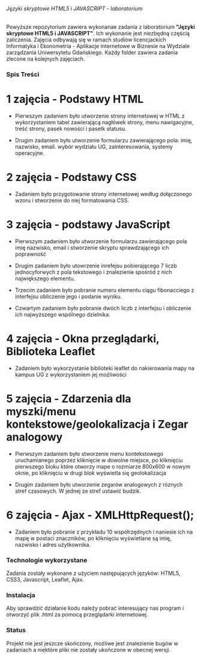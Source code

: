 ###### Języki skryptowe HTML5 i JAVASCRIPT - laboratorium

Powyższe repozytorium zawiera wykonanae zadania z laboratorium **"Języki skryptowe HTML5 i JAVASCRIPT"**. Ich wykonanie jest niezbędną częścią zaliczenia. Zajęcia odbywają się w ramach studiów licencjackich Informatyka i Ekonometria - Aplikacje internetowe w Biznesie na Wydziale zarządzania Uniwersytetu Gdańskiego. Każdy folder zawiera zadania zlecone na kolejnych zajęciach.

### Spis Treści

# 1 zajęcia - Podstawy HTML
* Pierwszym zadaniem było utworzenie strony internetowej w HTML z wykorzystaniem tabel zawierającą nagłówek strony, menu nawigacyjne, treść strony, pasek nowości i pasetk statusu.

* Drugim zadaniem było utworzenie formularzu zawierającego pola: imię, nazwisko, email. wybór wydziału UG, zainteresowania, systemy operacyjne.

# 2 zajęcia - Podstawy CSS
* Zadaniem było przygotowanie strony internetowej według dołączonego wzoru i stworzenie do niej formatowania CSS.

# 3 zajęcia - podstawy JavaScript
* Pierwszym zadaniem było utworzenie formularzu zawierającego pola imię nazwisko, email i stworzenie skryptu sprawdzającego ich poprawność

* Drugim zadaniem było utowrzenie inrefejsu pobierającego 7 liczb jednocyforwych z pola tekstowego i znalezienie spośród z nich największego elementu.

* Trzecim zadaniem było pobranie numeru elementu ciągu fibonacciego z interfejsu obliczenie jego i podanie wyniku.

* Czwartym zadaniem było pobranie dwóch liczb z interfejsu i obliczenie ich najwyższego wspólnego dzielnika.

# 4 zajęcia - Okna przeglądarki, Biblioteka Leaflet
* Zadaniem było wykorzystanie biblioteki leaflet do nakierowania mapy na kampus UG z wykorzystaniem jej możliwości

# 5 zajęcia - Zdarzenia dla myszki/menu kontekstowe/geolokalizacja i Zegar analogowy
* Pierwszym zadaniem było stworzenie menu kontekstowego uruchamianego poprzez kliknięcie w dowolne miejsce, po kliknięciu pierwszego bloku które otworzy mape o rozmiarze 800x600 w nowym oknie, po kliknięciu w drugi blok wyświetla się geolokalizacja 

* Drugim zadaniem było utworzenie zegarów analogowych z róznych stref czasowych. W jednej ze stref ustawić budzik.

# 6 zajęcia - Ajax - XMLHttpRequest();
* Zadaniem było pobranie z przykładu 10 współrzędnych i naniesie ich na mapę w postaci znaczników, po kliknięciu wyświetlane są imię, nazwisko i adres użytkownika. 

### Technologie wykorzystane
Zadania zostały wykonane z użyciem następujących języków: HTML5, CSS3, Javascript, Leaflet, Ajax.

### Instalacja 
Aby sprawdzić działanie kodu należy pobrać interesujący nas program i otworzyć plik .html za pomocą przeglądarki internetowej.

### Status
Projekt nie jest jeszcze skończony, możliwe jest znalezienie bugów w zadaniach a niektóre pliki nie zostały ukończone w obecnej wersji.
